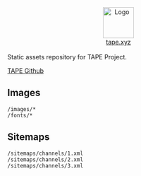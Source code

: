 <div align="center">
    <img src="https://static.lenstube.xyz/brand/logo.svg" height="70" alt="Logo">
    <div>
        <a href="https://tape.xyz">tape.xyz</a>
    </div>
</div>
<br>
Static assets repository for TAPE Project.

[TAPE Github](https://github.com/tapexyz/tape)

## Images

```
/images/*
/fonts/*
```

## Sitemaps

```
/sitemaps/channels/1.xml
/sitemaps/channels/2.xml
/sitemaps/channels/3.xml
```
